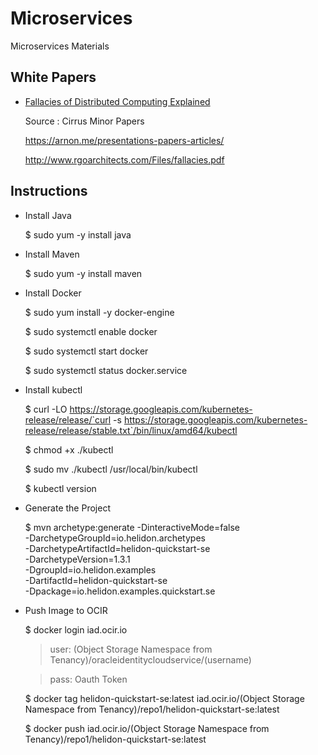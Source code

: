 # Microservices

Microservices Materials

## White Papers

* [Fallacies of Distributed Computing Explained](./wp/wp-08fallacies-distributedcomputing.pdf)

   Source : Cirrus Minor Papers

   <https://arnon.me/presentations-papers-articles/>

   <http://www.rgoarchitects.com/Files/fallacies.pdf>


## Instructions

* Install Java

   $ sudo yum -y install java

* Install Maven

   $ sudo yum -y install maven

* Install Docker

   $ sudo yum install -y docker-engine

   $ sudo systemctl enable docker

   $ sudo systemctl start docker

   $ sudo systemctl status docker.service

* Install kubectl

   $  curl -LO https://storage.googleapis.com/kubernetes-release/release/`curl -s https://storage.googleapis.com/kubernetes-release/release/stable.txt`/bin/linux/amd64/kubectl

   $ chmod +x ./kubectl

   $ sudo mv ./kubectl /usr/local/bin/kubectl

   $ kubectl version

* Generate the Project

   $ mvn archetype:generate -DinteractiveMode=false \
    -DarchetypeGroupId=io.helidon.archetypes \
    -DarchetypeArtifactId=helidon-quickstart-se \
    -DarchetypeVersion=1.3.1 \
    -DgroupId=io.helidon.examples \
    -DartifactId=helidon-quickstart-se \
    -Dpackage=io.helidon.examples.quickstart.se
    

* Push Image to OCIR

   $ docker login iad.ocir.io

   > user: (Object Storage Namespace from Tenancy)/oracleidentitycloudservice/(username)

   > pass: Oauth Token

   $ docker tag helidon-quickstart-se:latest iad.ocir.io/(Object Storage Namespace from Tenancy)/repo1/helidon-quickstart-se:latest

   $ docker push iad.ocir.io/(Object Storage Namespace from Tenancy)/repo1/helidon-quickstart-se:latest
